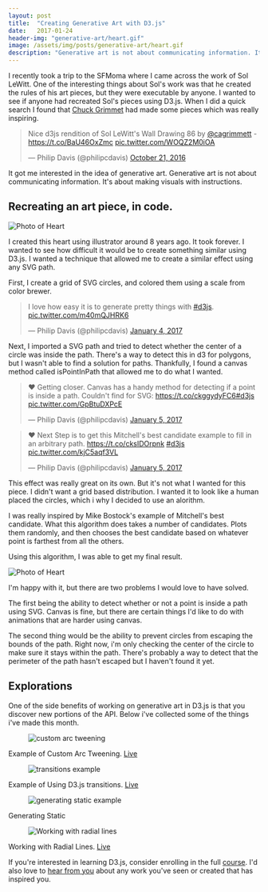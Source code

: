 ```yaml
---
layout: post
title:  "Creating Generative Art with D3.js"
date:   2017-01-24
header-img: "generative-art/heart.gif"
image: /assets/img/posts/generative-art/heart.gif
description: "Generative art is not about communicating information. It's about making visuals with instructions."
---
```


I recently took a trip to the SFMoma where I came across the work of Sol LeWitt. One of the interesting things about Sol's work was that he created the rules of his art pieces, but they were executable by anyone. I wanted to see if anyone had recreated Sol's pieces using D3.js. When I did a quick search I found that [Chuck Grimmet](https://twitter.com/cagrimmett) had made some pieces which was really inspiring.

  <blockquote class="twitter-tweet tw-align-center" data-lang="en"><p lang="en" dir="ltr">Nice d3js rendition of Sol LeWitt&#39;s Wall Drawing 86 by <a href="https://twitter.com/cagrimmett">@cagrimmett</a> - <a href="https://t.co/BaU46OxZmc">https://t.co/BaU46OxZmc</a> <a href="https://t.co/WOQZ2M0iOA">pic.twitter.com/WOQZ2M0iOA</a></p>&mdash; Philip Davis (@philipcdavis) <a href="https://twitter.com/philipcdavis/status/789256091968245760">October 21, 2016</a></blockquote>
  <script async src="//platform.twitter.com/widgets.js" charset="utf-8"></script>


It got me interested in the idea of generative art.
Generative art is not about communicating information.
It's about making visuals with instructions.

## Recreating an art piece, in code.
<img class="fit" src="{{site.baseurl}}/assets/img/posts/generative-art/heart-original.jpg" alt="Photo of Heart" />

I created this heart using illustrator around 8 years ago. It took forever. I wanted to see how difficult it would be to create something similar using D3.js. I wanted a technique that allowed me to create a similar effect using any SVG path.

First, I create a grid of SVG circles, and colored them using a scale from color brewer.
<blockquote class="twitter-tweet tw-align-center" data-lang="en"><p lang="en" dir="ltr">I love how easy it is to generate pretty things with <a href="https://twitter.com/hashtag/d3js?src=hash">#d3js</a>. <a href="https://t.co/m40mQJHRK6">pic.twitter.com/m40mQJHRK6</a></p>&mdash; Philip Davis (@philipcdavis) <a href="https://twitter.com/philipcdavis/status/816507173396041728">January 4, 2017</a></blockquote>
<script async src="//platform.twitter.com/widgets.js" charset="utf-8"></script>

Next, I imported a SVG path and tried to detect whether the center of a circle was inside the path. There's a way to detect this in d3 for polygons, but I wasn't able to find a solution for paths. Thankfully, I found a canvas method called isPointInPath that allowed me to do what I wanted.

<blockquote class="twitter-tweet tw-align-center" data-lang="en"><p lang="en" dir="ltr">❤️ Getting closer. Canvas has a handy method for detecting if a point is inside a path. Couldn&#39;t find for SVG: <a href="https://t.co/ckggydyFC6">https://t.co/ckggydyFC6</a><a href="https://twitter.com/hashtag/d3js?src=hash">#d3js</a> <a href="https://t.co/GpBtuDXPcE">pic.twitter.com/GpBtuDXPcE</a></p>&mdash; Philip Davis (@philipcdavis) <a href="https://twitter.com/philipcdavis/status/816845636012081152">January 5, 2017</a></blockquote>
<script async src="//platform.twitter.com/widgets.js" charset="utf-8"></script>

<blockquote class="twitter-tweet tw-align-center" data-lang="en"><p lang="en" dir="ltr">❤️ Next Step is to get this Mitchell&#39;s best candidate example to fill in an arbitrary path. <a href="https://t.co/cksIDOrpnk">https://t.co/cksIDOrpnk</a> <a href="https://twitter.com/hashtag/d3js?src=hash">#d3js</a> <a href="https://t.co/kjC5aqf3VL">pic.twitter.com/kjC5aqf3VL</a></p>&mdash; Philip Davis (@philipcdavis) <a href="https://twitter.com/philipcdavis/status/817048601545146368">January 5, 2017</a></blockquote>
<script async src="//platform.twitter.com/widgets.js" charset="utf-8"></script>

This effect was really great on its own. But it's not what I wanted for this piece. I didn't want a grid based distribution. I wanted it to look like a human placed the circles, which i why I decided to use an alorithm.

I was really inspired by Mike Bostock's example of Mitchell's best candidate. What this algorithm does takes a number of candidates. Plots them randomly, and then chooses the best candidate based on whatever point is farthest from all the others.

Using this algorithm, I was able to get my final result.

<img class="fit" src="{{site.baseurl}}/assets/img/posts/generative-art/heart.gif" alt="Photo of Heart" />

I'm happy with it, but there are two problems I would love to have solved.

The first being the ability to detect whether or not a point is inside a path using SVG. Canvas is fine, but there are certain things I'd like to do with animations that are harder using canvas.

The second thing would be the ability to prevent circles from escaping the bounds of the path. Right now, i'm only checking the center of the circle to make sure it stays within the path.  There's probably a way to detect that the perimeter of the path hasn't escaped but I haven't found it yet.

## Explorations

One of the side benefits of working on generative art in D3.js is that you discover new portions of the API. Below i've collected some of the things i've made this month.


  <figure class="px0">
    <img class="fit" src="{{site.baseurl}}/assets/img/posts/generative-art/ring-of-bars.gif" alt="custom arc tweening" />
  </figure>
  <div class="post-img-description">Example of Custom Arc Tweening.   
    <a href="http://bl.ocks.org/philipcdavis/dafa2489338f593c526a8f9978f0dee1">Live</a>
    </div>


<figure class="px0">
<img class="fit" src="{{site.baseurl}}/assets/img/posts/generative-art/circle-tunnel.gif" alt="transitions example" />
</figure>
<div class="post-img-description">
  Example of Using D3.js transitions.
  <a href="http://bl.ocks.org/philipcdavis/b5224a272556fcb2d0c776b7a247ede4">Live</a>
</div>

<figure class="px0">
<img class="fit" src="{{site.baseurl}}/assets/img/posts/generative-art/static.gif" alt="generating static example" />
</figure>
<div class="post-img-description">Generating Static</div>

<figure class="px0">
<img class="fit" src="{{site.baseurl}}/assets/img/posts/generative-art/moire.jpg" alt="Working with radial lines" />
</figure>
<div class="post-img-description">Working with Radial Lines.
  <a href="http://bl.ocks.org/philipcdavis/2b626bdef4133921615a5e4fbb921e70">Live</a>
</div>

If you're interested in learning D3.js, consider enrolling in the full [course](https://learningd3.com). I'd also love to [hear from you](https://twitter.com/philipcdavis) about any work you've seen or created that has inspired you.
